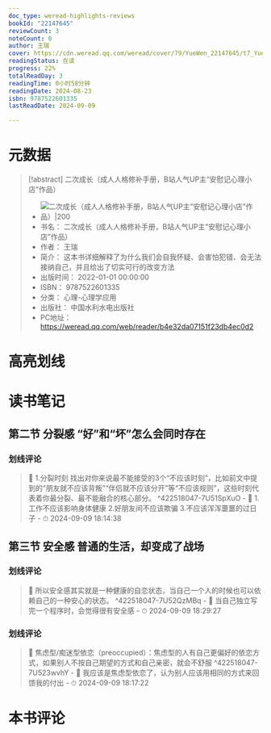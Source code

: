```yaml
---
doc_type: weread-highlights-reviews
bookId: "22147645"
reviewCount: 3
noteCount: 0
author: 王瑞
cover: https://cdn.weread.qq.com/weread/cover/79/YueWen_22147645/t7_YueWen_22147645.jpg
readingStatus: 在读
progress: 22%
totalReadDay: 3
readingTime: 0小时58分钟
readingDate: 2024-08-23
isbn: 9787522601335
lastReadDate: 2024-09-09

---
```

# 元数据
> [!abstract] 二次成长（成人人格修补手册，B站人气UP主“安慰记心理小店”作品）
> - ![ 二次成长（成人人格修补手册，B站人气UP主“安慰记心理小店”作品）|200](https://cdn.weread.qq.com/weread/cover/79/YueWen_22147645/t7_YueWen_22147645.jpg)
> - 书名： 二次成长（成人人格修补手册，B站人气UP主“安慰记心理小店”作品）
> - 作者： 王瑞
> - 简介： 这本书详细解释了为什么我们会自我怀疑、会害怕犯错、会无法接纳自己，并且给出了切实可行的改变方法
> - 出版时间： 2022-01-01 00:00:00
> - ISBN： 9787522601335
> - 分类： 心理-心理学应用
> - 出版社： 中国水利水电出版社
> - PC地址：https://weread.qq.com/web/reader/b4e32da07151f23db4ec0d2

# 高亮划线

# 读书笔记

## 第二节 分裂感 “好”和“坏”怎么会同时存在

### 划线评论
> 📌 1.分裂时刻
找出对你来说最不能接受的3个“不应该时刻”，比如前文中提到的“朋友就不应该背叛”“伴侣就不应该分开”等“不应该规则”，这些时刻代表着你最分裂、最不能融合的核心部分。  ^422518047-7U51SpXuO
    - 💭 1.工作不应该影响身体健康
2.好朋友间不应该欺骗
3.不应该浑浑噩噩的过日子
    - ⏱ 2024-09-09 18:14:38
   
## 第三节 安全感 普通的生活，却变成了战场

### 划线评论
> 📌 所以安全感其实就是一种健康的自恋状态，当自己一个人的时候也可以依赖自己的一种安心的状态。  ^422518047-7U52QzMBq
    - 💭 当自己独立写完一个程序时，会觉得很有安全感
    - ⏱ 2024-09-09 18:29:27

### 划线评论
> 📌 焦虑型/痴迷型依恋（preoccupied）：焦虑型的人有自己更偏好的依恋方式，如果别人不按自己期望的方式和自己亲密，就会不舒服  ^422518047-7U523wvhY
    - 💭 我应该是焦虑型依恋了，认为别人应该用相同的方式来回馈我的付出
    - ⏱ 2024-09-09 18:17:22
   
# 本书评论

